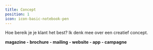 ```yaml
---
title: Concept
position: 1
icon: icon-basic-notebook-pen
---
```


Hoe bereik je je klant het best? Ik denk mee over een creatief concept.

**magazine - brochure - mailing - website - app - campagne**